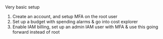 Very basic setup 
1. Create an account, and setup MFA on the root user
2. Set up a budget with spending alarms & go into cost explorer
3. Enable IAM billing, set up an admin IAM user with MFA & use this going forward instead of root
